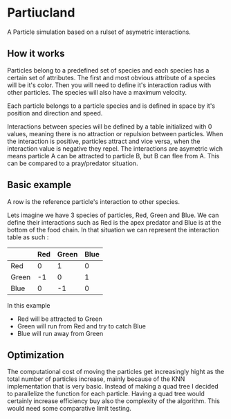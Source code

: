 # Partiucland
A Particle simulation based on a rulset of asymetric interactions.

## How it works
Particles belong to a predefined set of species and each species has a certain set of attributes. The first and most obvious attribute of a species will be it's color. Then you will need to define it's interaction radius with other particles. The species will also have a maximum velocity.

Each particle belongs to a particle species and is defined in space by it's position and direction and speed.

Interactions between species will be defined by a table initialized with 0 values, meaning there is no attraction or repulsion between particles. When the interaction is positive, particles attract and vice versa, when the interaction value is negative they repel.
The interactions are asymetric wich means particle A can be attracted to particle B, but B can flee from A. This can be compared to a pray/predator situation.

## Basic example
A row is the reference particle's interaction to other species.

Lets imagine we have 3 species of particles, Red, Green and Blue. We can define their interactions such as Red is the apex predator and Blue is at the bottom of the food chain. In that situation we can represent the interaction table as such :

|       | Red   | Green | Blue  |
|-------|-------|-------|-------|
| Red   |   0   |   1   |   0   |
| Green |  -1   |   0   |   1   |
| Blue  |   0   |  -1   |   0   |

In  this example
- Red will be attracted to Green
- Green will run from Red and try to catch Blue
- Blue will run away from Green


## Optimization
The computational cost of moving the particles get increasingly hight as the total number of particles increase, mainly because of the KNN implementation that is very basic. Instead of making a quad tree I decided to parallelize the function for each particle. Having a quad tree would certainly increase efficiency buy also the complexity of the algorithm. This would need some comparative limit testing.
